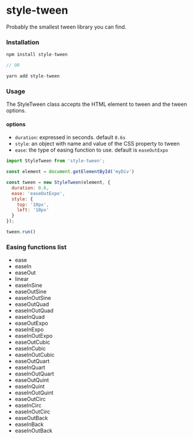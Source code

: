 # style-tween
Probably the smallest tween library you can find.

### Installation

```js
npm install style-tween

// OR

yarn add style-tween
```

### Usage
The StyleTween class accepts the HTML element to tween and the tween options.

#### options
- `duration`: expressed in seconds. default `0.6s`
- `style`: an object with name and value of the CSS property to tween
- `ease`: the type of easing function to use. default is `easeOutExpo`

```js
import StyleTween from 'style-tween';

const element = document.getElementById('myDiv')

const tween = new StyleTween(element, {
  duration: 0.6,
  ease: 'easeOutExpo',
  style: {
    top: '10px',
    left: '10px'
  }
});

tween.run()
```

### Easing functions list

- ease
- easeIn
- easeOut
- linear
- easeInSine
- easeOutSine
- easeInOutSine
- easeOutQuad
- easeInOutQuad
- easeInQuad
- easeOutExpo
- easeInExpo
- easeInOutExpo
- easeOutCubic
- easeInCubic
- easeInOutCubic
- easeOutQuart
- easeInQuart
- easeInOutQuart
- easeOutQuint
- easeInQuint
- easeInOutQuint
- easeOutCirc
- easeInCirc
- easeInOutCirc
- easeOutBack
- easeInBack
- easeInOutBack
